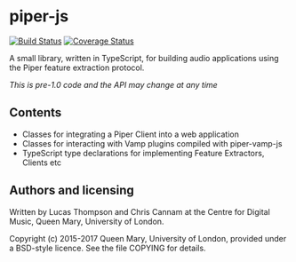
# piper-js

[![Build Status](https://travis-ci.org/LucasThompson/piper-js.svg?branch=master)](https://travis-ci.org/LucasThompson/piper-js)
[![Coverage Status](https://coveralls.io/repos/github/LucasThompson/piper-js/badge.svg?branch=master)](https://coveralls.io/github/LucasThompson/piper-js?branch=master)

A small library, written in TypeScript, for building audio applications
using the Piper feature extraction protocol.

_This is pre-1.0 code and the API may change at any time_

## Contents

 * Classes for integrating a Piper Client into a web application
 * Classes for interacting with Vamp plugins compiled with piper-vamp-js
 * TypeScript type declarations for implementing Feature Extractors, Clients etc

## Authors and licensing

Written by Lucas Thompson and Chris Cannam at the Centre for Digital
Music, Queen Mary, University of London.

Copyright (c) 2015-2017 Queen Mary, University of London, provided
under a BSD-style licence. See the file COPYING for details.
